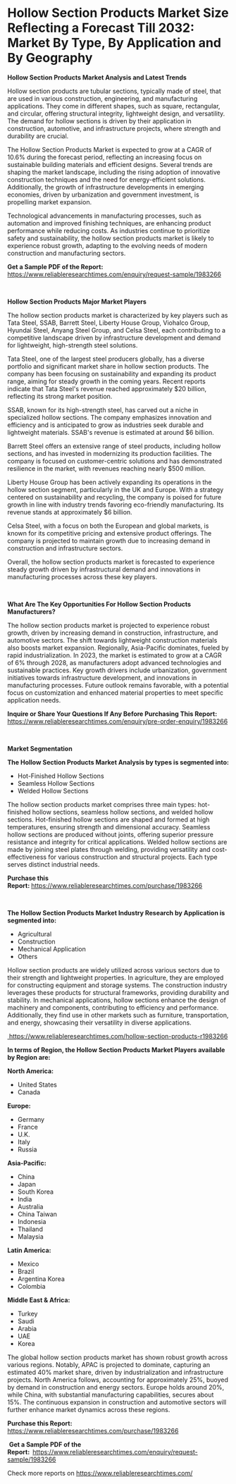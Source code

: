 <p><h1>Hollow Section Products Market Size Reflecting a Forecast Till 2032: Market By Type, By Application and By Geography</h1></p><p><strong>Hollow Section Products Market Analysis and Latest Trends</strong></p>
<p><p>Hollow section products are tubular sections, typically made of steel, that are used in various construction, engineering, and manufacturing applications. They come in different shapes, such as square, rectangular, and circular, offering structural integrity, lightweight design, and versatility. The demand for hollow sections is driven by their application in construction, automotive, and infrastructure projects, where strength and durability are crucial. </p><p>The Hollow Section Products Market is expected to grow at a CAGR of 10.6% during the forecast period, reflecting an increasing focus on sustainable building materials and efficient designs. Several trends are shaping the market landscape, including the rising adoption of innovative construction techniques and the need for energy-efficient solutions. Additionally, the growth of infrastructure developments in emerging economies, driven by urbanization and government investment, is propelling market expansion. </p><p>Technological advancements in manufacturing processes, such as automation and improved finishing techniques, are enhancing product performance while reducing costs. As industries continue to prioritize safety and sustainability, the hollow section products market is likely to experience robust growth, adapting to the evolving needs of modern construction and manufacturing sectors.</p></p>
<p><strong>Get a Sample PDF of the Report:&nbsp;</strong> <a href="https://www.reliableresearchtimes.com/enquiry/request-sample/1983266?utm_campaign=2229&utm_medium=2&utm_source=Github&utm_content=ia&utm_term=04022025&utm_id=hollow-section-products">https://www.reliableresearchtimes.com/enquiry/request-sample/1983266</a></p>
<p>&nbsp;</p>
<p><strong>Hollow Section Products Major Market Players</strong></p>
<p><p>The hollow section products market is characterized by key players such as Tata Steel, SSAB, Barrett Steel, Liberty House Group, Viohalco Group, Hyundai Steel, Anyang Steel Group, and Celsa Steel, each contributing to a competitive landscape driven by infrastructure development and demand for lightweight, high-strength steel solutions.</p><p>Tata Steel, one of the largest steel producers globally, has a diverse portfolio and significant market share in hollow section products. The company has been focusing on sustainability and expanding its product range, aiming for steady growth in the coming years. Recent reports indicate that Tata Steel's revenue reached approximately $20 billion, reflecting its strong market position.</p><p>SSAB, known for its high-strength steel, has carved out a niche in specialized hollow sections. The company emphasizes innovation and efficiency and is anticipated to grow as industries seek durable and lightweight materials. SSAB's revenue is estimated at around $6 billion.</p><p>Barrett Steel offers an extensive range of steel products, including hollow sections, and has invested in modernizing its production facilities. The company is focused on customer-centric solutions and has demonstrated resilience in the market, with revenues reaching nearly $500 million.</p><p>Liberty House Group has been actively expanding its operations in the hollow section segment, particularly in the UK and Europe. With a strategy centered on sustainability and recycling, the company is poised for future growth in line with industry trends favoring eco-friendly manufacturing. Its revenue stands at approximately $6 billion.</p><p>Celsa Steel, with a focus on both the European and global markets, is known for its competitive pricing and extensive product offerings. The company is projected to maintain growth due to increasing demand in construction and infrastructure sectors. </p><p>Overall, the hollow section products market is forecasted to experience steady growth driven by infrastructural demand and innovations in manufacturing processes across these key players.</p></p>
<p>&nbsp;</p>
<p><strong>What Are The Key Opportunities For Hollow Section Products Manufacturers?</strong></p>
<p><p>The hollow section products market is projected to experience robust growth, driven by increasing demand in construction, infrastructure, and automotive sectors. The shift towards lightweight construction materials also boosts market expansion. Regionally, Asia-Pacific dominates, fueled by rapid industrialization. In 2023, the market is estimated to grow at a CAGR of 6% through 2028, as manufacturers adopt advanced technologies and sustainable practices. Key growth drivers include urbanization, government initiatives towards infrastructure development, and innovations in manufacturing processes. Future outlook remains favorable, with a potential focus on customization and enhanced material properties to meet specific application needs.</p></p>
<p><strong>Inquire or Share Your Questions If Any Before Purchasing This Report:</strong> <a href="https://www.reliableresearchtimes.com/enquiry/pre-order-enquiry/1983266?utm_campaign=2229&utm_medium=2&utm_source=Github&utm_content=ia&utm_term=04022025&utm_id=hollow-section-products">https://www.reliableresearchtimes.com/enquiry/pre-order-enquiry/1983266</a></p>
<p>&nbsp;</p>
<p><strong>Market Segmentation</strong></p>
<p><strong>The Hollow Section Products Market Analysis by types is segmented into:</strong></p>
<p><ul><li>Hot-Finished Hollow Sections</li><li>Seamless Hollow Sections</li><li>Welded Hollow Sections</li></ul></p>
<p><p>The hollow section products market comprises three main types: hot-finished hollow sections, seamless hollow sections, and welded hollow sections. Hot-finished hollow sections are shaped and formed at high temperatures, ensuring strength and dimensional accuracy. Seamless hollow sections are produced without joints, offering superior pressure resistance and integrity for critical applications. Welded hollow sections are made by joining steel plates through welding, providing versatility and cost-effectiveness for various construction and structural projects. Each type serves distinct industrial needs.</p></p>
<p><strong>Purchase this Report:&nbsp;</strong><a href="https://www.reliableresearchtimes.com/purchase/1983266?utm_campaign=2229&utm_medium=2&utm_source=Github&utm_content=ia&utm_term=04022025&utm_id=hollow-section-products">https://www.reliableresearchtimes.com/purchase/1983266</a></p>
<p>&nbsp;</p>
<p><strong>The Hollow Section Products Market Industry Research by Application is segmented into:</strong></p>
<p><ul><li>Agricultural</li><li>Construction</li><li>Mechanical Application</li><li>Others</li></ul></p>
<p><p>Hollow section products are widely utilized across various sectors due to their strength and lightweight properties. In agriculture, they are employed for constructing equipment and storage systems. The construction industry leverages these products for structural frameworks, providing durability and stability. In mechanical applications, hollow sections enhance the design of machinery and components, contributing to efficiency and performance. Additionally, they find use in other markets such as furniture, transportation, and energy, showcasing their versatility in diverse applications.</p></p>
<p><a href="https://www.reliableresearchtimes.com/hollow-section-products-r1983266?utm_campaign=2229&utm_medium=2&utm_source=Github&utm_content=ia&utm_term=04022025&utm_id=hollow-section-products">&nbsp;https://www.reliableresearchtimes.com/hollow-section-products-r1983266</a></p>
<p><strong>In terms of Region, the Hollow Section Products Market Players available by Region are:</strong></p>
<p>
    <p> <strong> North America: </strong>
        <ul>
            <li>United States</li>
            <li>Canada</li>
        </ul>
        </p> 
    <p> <strong> Europe: </strong>
        <ul>
            <li>Germany</li>
            <li>France</li>
            <li>U.K.</li>
            <li>Italy</li>
            <li>Russia</li>
        </ul>
        </p> 
    <p> <strong> Asia-Pacific: </strong>
        <ul>
            <li>China</li>
            <li>Japan</li>
            <li>South Korea</li>
            <li>India</li>
            <li>Australia</li>
            <li>China Taiwan</li>
            <li>Indonesia</li>
            <li>Thailand</li>
            <li>Malaysia</li>
        </ul>
        </p> 
    <p> <strong> Latin America: </strong>
        <ul>
            <li>Mexico</li>
            <li>Brazil</li>
            <li>Argentina Korea</li>
            <li>Colombia</li>
        </ul>
        </p> 
    <p> <strong> Middle East & Africa: </strong>
        <ul>
            <li>Turkey</li>
            <li>Saudi</li>
            <li>Arabia</li>
            <li>UAE</li>
            <li>Korea</li>
        </ul>
    </p>
    </p>
<p><p>The global hollow section products market has shown robust growth across various regions. Notably, APAC is projected to dominate, capturing an estimated 40% market share, driven by industrialization and infrastructure projects. North America follows, accounting for approximately 25%, buoyed by demand in construction and energy sectors. Europe holds around 20%, while China, with substantial manufacturing capabilities, secures about 15%. The continuous expansion in construction and automotive sectors will further enhance market dynamics across these regions.</p></p>
<p><strong>Purchase this Report: </strong><a href="https://www.reliableresearchtimes.com/purchase/1983266?utm_campaign=2229&utm_medium=2&utm_source=Github&utm_content=ia&utm_term=04022025&utm_id=hollow-section-products">https://www.reliableresearchtimes.com/purchase/1983266</a></p>
<p>&nbsp;<strong>Get a Sample PDF of the Report:&nbsp;&nbsp;</strong><a href="https://www.reliableresearchtimes.com/enquiry/request-sample/1983266?utm_campaign=2229&utm_medium=2&utm_source=Github&utm_content=ia&utm_term=04022025&utm_id=hollow-section-products">https://www.reliableresearchtimes.com/enquiry/request-sample/1983266</a></p>
<p><strong></strong></p>
<p>Check more reports on <a href="https://www.reliableresearchtimes.com/?utm_campaign=2229&utm_medium=2&utm_source=Github&utm_content=ia&utm_term=04022025&utm_id=hollow-section-products">https://www.reliableresearchtimes.com/</a></p>